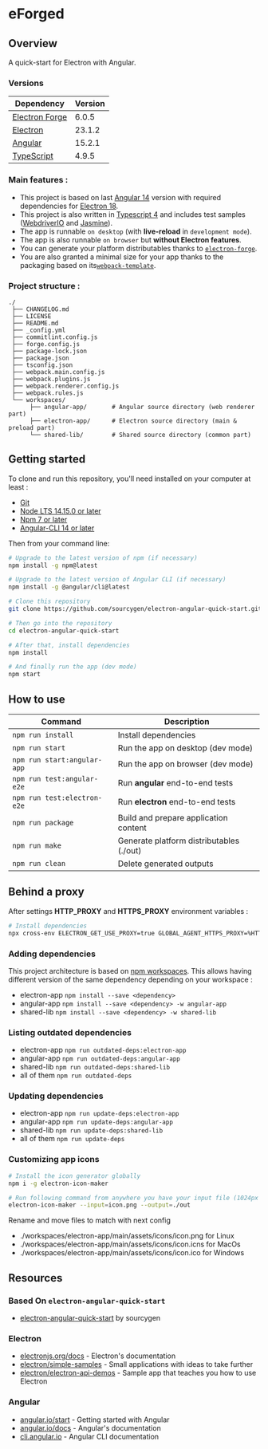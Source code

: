 # eForged

## Overview

A quick-start for Electron with Angular.

### Versions

| Dependency                                      | Version |
| ----------------------------------------------- | ------- |
| [Electron Forge](https://www.electronforge.io/) | 6.0.5   |
| [Electron](https://www.electronjs.org/)         | 23.1.2  |
| [Angular](https://angular.io/)                  | 15.2.1  |
| [TypeScript](https://www.typescriptlang.org/)   | 4.9.5   |

### Main features :

- This project is based on last [Angular 14](https://angular.io/) version with required dependencies for [Electron 18](https://www.electronjs.org/).
- This project is also written in [Typescript 4](https://www.typescriptlang.org/) and includes test samples ([WebdriverIO](https://webdriver.io/) and [Jasmine](https://jasmine.github.io/)).
- The app is runnable `on desktop` (with **live-reload** in `development mode`).
- The app is also runnable `on browser` but **without Electron features**.
- You can generate your platform distributables thanks to [`electron-forge`](https://www.electronforge.io/).
- You are also granted a minimal size for your app thanks to the packaging based on its[`webpack-template`](https://www.electronforge.io/templates/typescript-+-webpack-template).

### Project structure :

```
./
 ├── CHANGELOG.md
 ├── LICENSE
 ├── README.md
 ├── _config.yml
 ├── commitlint.config.js
 ├── forge.config.js
 ├── package-lock.json
 ├── package.json
 ├── tsconfig.json
 ├── webpack.main.config.js
 ├── webpack.plugins.js
 ├── webpack.renderer.config.js
 ├── webpack.rules.js
 └── workspaces/
      ├── angular-app/       # Angular source directory (web renderer part)
      ├── electron-app/      # Electron source directory (main & preload part)
      └── shared-lib/        # Shared source directory (common part)
```

## Getting started

To clone and run this repository, you'll need installed on your computer at least :

- [Git](https://git-scm.com)
- [Node LTS 14.15.0 or later](https://nodejs.org/en/download/)
- [Npm 7 or later](https://docs.npmjs.com/about-npm)
- [Angular-CLI 14 or later](https://angular.io/cli)

Then from your command line:

```bash
# Upgrade to the latest version of npm (if necessary)
npm install -g npm@latest

# Upgrade to the latest version of Angular CLI (if necessary)
npm install -g @angular/cli@latest

# Clone this repository
git clone https://github.com/sourcygen/electron-angular-quick-start.git

# Then go into the repository
cd electron-angular-quick-start

# After that, install dependencies
npm install

# And finally run the app (dev mode)
npm start
```

## How to use

| Command                     | Description                              |
| --------------------------- | ---------------------------------------- |
| `npm run install`           | Install dependencies                     |
| `npm run start`             | Run the app on desktop (dev mode)        |
| `npm run start:angular-app` | Run the app on browser (dev mode)        |
| `npm run test:angular-e2e`  | Run **angular** end-to-end tests         |
| `npm run test:electron-e2e` | Run **electron** end-to-end tests        |
| `npm run package`           | Build and prepare application content    |
| `npm run make`              | Generate platform distributables (./out) |
| `npm run clean`             | Delete generated outputs                 |

## Behind a proxy

After settings **HTTP_PROXY** and **HTTPS_PROXY** environment variables :

```bash
# Install dependencies
npx cross-env ELECTRON_GET_USE_PROXY=true GLOBAL_AGENT_HTTPS_PROXY=%HTTPS_PROXY% npm install
```

### Adding dependencies

This project architecture is based on [npm workspaces](https://docs.npmjs.com/cli/v7/using-npm/workspaces). This allows having different version of the same dependency depending on your workspace :

- electron-app
  `npm install --save <dependency>`
- angular-app
  `npm install --save <dependency> -w angular-app`
- shared-lib
  `npm install --save <dependency> -w shared-lib`

### Listing outdated dependencies

- electron-app
  `npm run outdated-deps:electron-app`
- angular-app
  `npm run outdated-deps:angular-app`
- shared-lib
  `npm run outdated-deps:shared-lib`
- all of them
  `npm run outdated-deps`

### Updating dependencies

- electron-app
  `npm run update-deps:electron-app`
- angular-app
  `npm run update-deps:angular-app`
- shared-lib
  `npm run update-deps:shared-lib`
- all of them
  `npm run update-deps`

### Customizing app icons

```bash
# Install the icon generator globally
npm i -g electron-icon-maker

# Run following command from anywhere you have your input file (1024px at least) to generate platforms icons
electron-icon-maker --input=icon.png --output=./out
```

Rename and move files to match with next config

- ./workspaces/electron-app/main/assets/icons/icon.png for Linux
- ./workspaces/electron-app/main/assets/icons/icon.icns for MacOs
- ./workspaces/electron-app/main/assets/icons/icon.ico for Windows

## Resources

### Based On `electron-angular-quick-start`

- [electron-angular-quick-start](https://sourcygen.github.io/electron-angular-quick-start/) by sourcygen

### Electron

- [electronjs.org/docs](https://electronjs.org/docs) - Electron's documentation
- [electron/simple-samples](https://github.com/electron/simple-samples) - Small applications with ideas to take further
- [electron/electron-api-demos](https://github.com/electron/electron-api-demos) - Sample app that teaches you how to use Electron

### Angular

- [angular.io/start](https://angular.io/start) - Getting started with Angular
- [angular.io/docs](https://angular.io/docs) - Angular's documentation
- [cli.angular.io](https://cli.angular.io/) - Angular CLI documentation
